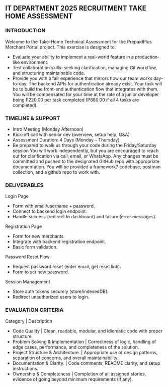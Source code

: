 ## IT DEPARTMENT 2025 RECRUITMENT TAKE HOME ASSESSMENT

### INTRODUCTION

Welcome to the Take-Home Technical Assessment for the PrepaidPlus Merchant Portal project.
This exercise is designed to:
-	Evaluate your ability to implement a real-world feature in a production-like environment.
-	Test collaboration skills: seeking clarification, managing Git workflow, and structuring maintainable code.
-	Provide you with a fair experience that mirrors how our team works day-to-day.
The backend APIs for authentication already exist. Your task will be to build the front-end authentication flow that integrates with them.
You will be compensated for your time at the rate of a junior developer being P220.00 per task completed (P880.00 if all 4 tasks are completed).

### TIMELINE & SUPPORT
-	Intro Meeting (Monday Afternoon)
-	Kick-off call with senior dev (overview, setup help, Q&A)
-	Assessment Duration: 4 Days (Monday – Thursday)
-	Be prepared to walk us through your code during the Friday/Saturday session
You will work independently, but you are encouraged to reach out for clarification via call, email, or WhatsApp.
Any changes must be committed and pushed to the designated GitHub repo with appropriate documentation.
You will be provided a framework7 codebase, postman collection, and a github repo to work with.


### DELIVERABLES

Login Page
-	Form with email/username + password.
-	Connect to backend login endpoint.
-	Handle success (redirect to dashboard) and failure (error messages).

Registration Page
-	Form for new merchants.
-	Integrate with backend registration endpoint.
-	Basic form validation.

Password Reset Flow
-	Request password reset (enter email, get reset link).
-	Form to set new password.

Session Management
-	Store auth tokens securely (store/indexedDB).
-	Redirect unauthorized users to login.
 



### EVALUATION CRITERIA 

Category  |	Description
- Code Quality  |	Clean, readable, modular, and idiomatic code with proper structure.
- Problem Solving & Implementation  | 	Correctness of logic, handling of edge cases, performance, and completeness of the solution.
- Project Structure & Architecture. |	Appropriate use of design patterns, separation of concerns, and overall maintainability.
- Documentation & Clarity. |	Code comments, README clarity, and setup instructions.
- Ownership & Completeness  |	Completion of all assigned stories, evidence of going beyond minimum requirements (if any).

